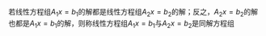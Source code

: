 若线性方程组$A_1x=b_1$的解都是线性方程组$A_2x=b_2$的解；反之，$A_2x=b_2$的解也都是$A_1x=b_1$的解，则称线性方程组$A_1x=b_1$与$A_2x=b_2$是同解方程组